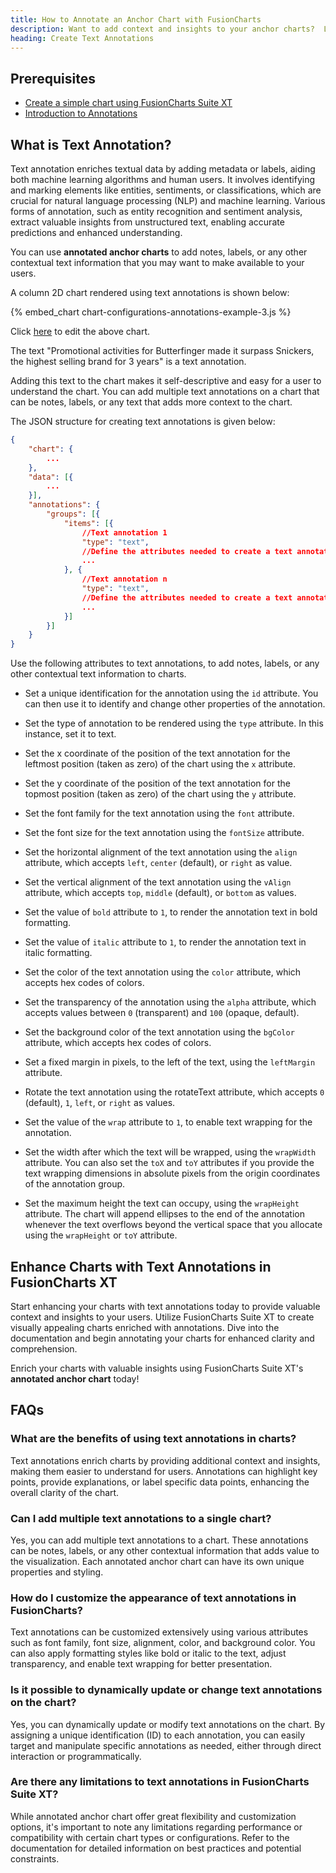 ```yaml
---
title: How to Annotate an Anchor Chart with FusionCharts
description: Want to add context and insights to your anchor charts?  Learn how to easily annotate them with FusionCharts. Explore customization options and FAQs.
heading: Create Text Annotations
---
```


## Prerequisites

* [Create a simple chart using FusionCharts Suite XT](/getting-started/plain-javascript/your-first-chart-using-plain-javascript)
* [Introduction to Annotations](/chart-guide/chart-configurations/annotations/introduction-to-annotations)

## What is Text Annotation?

Text annotation enriches textual data by adding metadata or labels, aiding both machine learning algorithms and human users. It involves identifying and marking elements like entities, sentiments, or classifications, which are crucial for natural language processing (NLP) and machine learning. Various forms of annotation, such as entity recognition and sentiment analysis, extract valuable insights from unstructured text, enabling accurate predictions and enhanced understanding.

You can use **annotated anchor charts** to add notes, labels, or any other contextual text information that you may want to make available to your users.

A column 2D chart rendered using text annotations is shown below:

{% embed_chart chart-configurations-annotations-example-3.js %}

Click [here](http://jsfiddle.net/fusioncharts/9xj50enk/) to edit the above chart.

The text "Promotional activities for Butterfinger made it surpass Snickers, the highest selling brand for 3 years" is a text annotation.

Adding this text to the chart makes it self-descriptive and easy for a user to understand the chart. You can add multiple text annotations on a chart that can be notes, labels, or any text that adds more context to the chart.

The JSON structure for creating text annotations is given below:

```json
{
    "chart": {
        ...
    },
    "data": [{
        ...
    }],
    "annotations": {
        "groups": [{
            "items": [{
                //Text annotation 1
                "type": "text",
                //Define the attributes needed to create a text annotation
                ...
            }, {
                //Text annotation n
                "type": "text",
                //Define the attributes needed to create a text annotation
                ...
            }]
        }]
    }
}
```

Use the following attributes to text annotations, to add notes, labels, or any other contextual text information to charts.

* Set a unique identification for the annotation using the `id` attribute. You can then use it to identify and change other properties of the annotation.

* Set the type of annotation to be rendered using the `type` attribute. In this instance, set it to text.

* Set the x coordinate of the position of the text annotation for the leftmost position (taken as zero) of the chart using the `x` attribute.

* Set the y coordinate of the position of the text annotation for the topmost position (taken as zero) of the chart using the `y` attribute.

* Set the font family for the text annotation using the `font` attribute.

* Set the font size for the text annotation using the `fontSize` attribute.

* Set the horizontal alignment of the text annotation using the `align` attribute, which accepts `left`, `center` (default), or `right` as value.

* Set the vertical alignment of the text annotation using the `vAlign` attribute, which accepts `top`, `middle` (default), or `bottom` as values.

* Set the value of `bold` attribute to `1`, to render the annotation text in bold formatting.

* Set the value of `italic` attribute to `1`, to render the annotation text in italic formatting.

* Set the color of the text annotation using the `color` attribute, which accepts hex codes of colors.

* Set the transparency of the annotation using the `alpha` attribute, which accepts values between `0` (transparent) and `100` (opaque, default).

* Set the background color of the text annotation using the `bgColor` attribute, which accepts hex codes of colors.

* Set a fixed margin in pixels, to the left of the text, using the `leftMargin` attribute.

* Rotate the text annotation using the rotateText attribute, which accepts `0` (default), `1`, `left`, or `right` as values.

* Set the value of the `wrap` attribute to `1`, to enable text wrapping for the annotation.

* Set the width after which the text will be wrapped, using the `wrapWidth` attribute. You can also set the `toX` and `toY` attributes if you provide the text wrapping dimensions in absolute pixels from the origin coordinates of the annotation group.

* Set the maximum height the text can occupy, using the `wrapHeight` attribute. The chart will append ellipses to the end of the annotation whenever the text overflows beyond the vertical space that you allocate using the `wrapHeight` or `toY` attribute.

## Enhance Charts with Text Annotations in FusionCharts XT
Start enhancing your charts with text annotations today to provide valuable context and insights to your users. Utilize FusionCharts Suite XT to create visually appealing charts enriched with annotations. Dive into the documentation and begin annotating your charts for enhanced clarity and comprehension.

Enrich your charts with valuable insights using FusionCharts Suite XT's **annotated anchor chart** today!

## FAQs
### What are the benefits of using text annotations in charts?
Text annotations enrich charts by providing additional context and insights, making them easier to understand for users. Annotations can highlight key points, provide explanations, or label specific data points, enhancing the overall clarity of the chart.

### Can I add multiple text annotations to a single chart?
Yes, you can add multiple text annotations to a chart. These annotations can be notes, labels, or any other contextual information that adds value to the visualization. Each annotated anchor chart can have its own unique properties and styling.

### How do I customize the appearance of text annotations in FusionCharts?
Text annotations can be customized extensively using various attributes such as font family, font size, alignment, color, and background color. You can also apply formatting styles like bold or italic to the text, adjust transparency, and enable text wrapping for better presentation.

### Is it possible to dynamically update or change text annotations on the chart?
Yes, you can dynamically update or modify text annotations on the chart. By assigning a unique identification (ID) to each annotation, you can easily target and manipulate specific annotations as needed, either through direct interaction or programmatically.

### Are there any limitations to text annotations in FusionCharts Suite XT?
While annotated anchor chart offer great flexibility and customization options, it's important to note any limitations regarding performance or compatibility with certain chart types or configurations. Refer to the documentation for detailed information on best practices and potential constraints.
